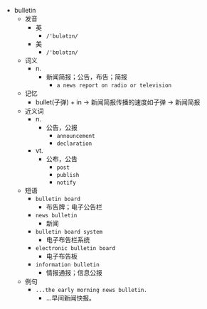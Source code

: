 - bulletin
  - 发音
    - 英
      - `/'bulətɪn/`
    - 美
      - `/'bʊlətɪn/`
  - 词义
    - n.
      - 新闻简报；公告，布告；简报
        - `a news report on radio or television`
  - 记忆
    - bullet(子弹) + in → 新闻简报传播的速度如子弹 → 新闻简报
  - 近义词
    - n.
      - 公告，公报
        - `announcement`
        - `declaration`
    - vt.
      - 公布，公告
        - `post`
        - `publish`
        - `notify`
  - 短语
    - `bulletin board`
      - 布告牌；电子公告栏 
    - `news bulletin`
      - 新闻 
    - `bulletin board system`
      - 电子布告栏系统 
    - `electronic bulletin board`
      - 电子布告板 
    - `information bulletin`
      - 情报通报；信息公报 
  - 例句
    - `...the early morning news bulletin.`
      - …早间新闻快报。

